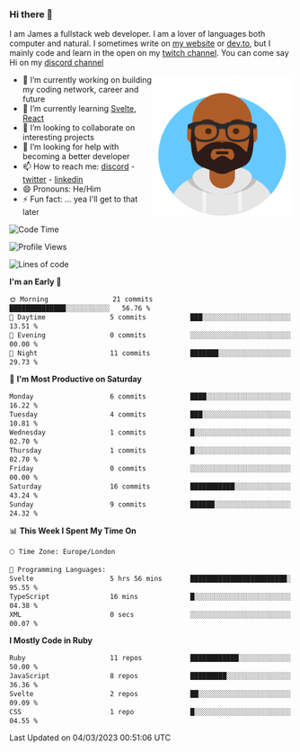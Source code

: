 ### Hi there 👋

I am James a fullstack web developer. I am a lover of languages both computer and natural. I sometimes write on [my website](https://jdhall.dev) or [dev.to](https://dev.to/zefur), but I mainly code and learn in the open on my [twitch channel](https://www.twitch.com/jozuhito). You can come say Hi on my [discord channel](https://discord.gg/sWEHvsBw)



<img align="right" height="250" width="250"  src="/assets/avataaars.png" />

  

- 🔭 I’m currently working on building my coding network, career and future
- 🌱 I’m currently learning [Svelte](https://svelte.dev), [React](https://reactjs.org)
- 👯 I’m looking to collaborate on interesting projects
- 🤔 I’m looking for help with becoming a better developer
- 📫 How to reach me: [discord](https://discord.gg/sWEHvsBw)
                      - [twitter](twitter.com/zefur)
                      - [linkedin](https://linkedin.com/in/j-d-hall)
- 😄 Pronouns: He/Him
- ⚡ Fun fact: ... yea I'll get to that later

 
<!-- BLOG-POST-LIST:START -->

<!-- BLOG-POST-LIST:END -->

<!--START_SECTION:waka-->
![Code Time](http://img.shields.io/badge/Code%20Time-818%20hrs%2024%20mins-blue)

![Profile Views](http://img.shields.io/badge/Profile%20Views-4-blue)

![Lines of code](https://img.shields.io/badge/From%20Hello%20World%20I%27ve%20Written-3.3%20million%20lines%20of%20code-blue)

**I'm an Early 🐤** 

```text
🌞 Morning                21 commits          ██████████████░░░░░░░░░░░   56.76 % 
🌆 Daytime                5 commits           ███░░░░░░░░░░░░░░░░░░░░░░   13.51 % 
🌃 Evening                0 commits           ░░░░░░░░░░░░░░░░░░░░░░░░░   00.00 % 
🌙 Night                  11 commits          ███████░░░░░░░░░░░░░░░░░░   29.73 % 
```
📅 **I'm Most Productive on Saturday** 

```text
Monday                   6 commits           ████░░░░░░░░░░░░░░░░░░░░░   16.22 % 
Tuesday                  4 commits           ███░░░░░░░░░░░░░░░░░░░░░░   10.81 % 
Wednesday                1 commits           █░░░░░░░░░░░░░░░░░░░░░░░░   02.70 % 
Thursday                 1 commits           █░░░░░░░░░░░░░░░░░░░░░░░░   02.70 % 
Friday                   0 commits           ░░░░░░░░░░░░░░░░░░░░░░░░░   00.00 % 
Saturday                 16 commits          ███████████░░░░░░░░░░░░░░   43.24 % 
Sunday                   9 commits           ██████░░░░░░░░░░░░░░░░░░░   24.32 % 
```


📊 **This Week I Spent My Time On** 

```text
🕑︎ Time Zone: Europe/London

💬 Programming Languages: 
Svelte                   5 hrs 56 mins       ████████████████████████░   95.55 % 
TypeScript               16 mins             █░░░░░░░░░░░░░░░░░░░░░░░░   04.38 % 
XML                      0 secs              ░░░░░░░░░░░░░░░░░░░░░░░░░   00.07 % 
```

**I Mostly Code in Ruby** 

```text
Ruby                     11 repos            ████████████░░░░░░░░░░░░░   50.00 % 
JavaScript               8 repos             █████████░░░░░░░░░░░░░░░░   36.36 % 
Svelte                   2 repos             ██░░░░░░░░░░░░░░░░░░░░░░░   09.09 % 
CSS                      1 repo              █░░░░░░░░░░░░░░░░░░░░░░░░   04.55 % 
```




 Last Updated on 04/03/2023 00:51:06 UTC
<!--END_SECTION:waka-->
